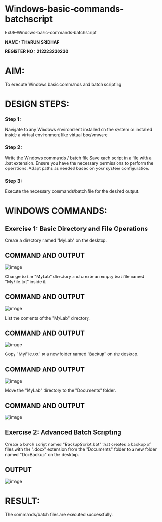 # Windows-basic-commands-batchscript
Ex08-Windows-basic-commands-batchscript

**NAME : THARUN SRIDHAR**

**REGISTER NO : 212223230230**

# AIM:
To execute Windows basic commands and batch scripting

# DESIGN STEPS:

### Step 1:

Navigate to any Windows environment installed on the system or installed inside a virtual environment like virtual box/vmware 

### Step 2:

Write the Windows commands / batch file
Save each script in a file with a .bat extension.
Ensure you have the necessary permissions to perform the operations.
Adapt paths as needed based on your system configuration.
### Step 3:

Execute the necessary commands/batch file for the desired output. 




# WINDOWS COMMANDS:
## Exercise 1: Basic Directory and File Operations
Create a directory named "MyLab" on the desktop.


## COMMAND AND OUTPUT

![image](https://github.com/user-attachments/assets/af39934e-f692-4431-87c0-06bc7abb2d65)

Change to the "MyLab" directory and create an empty text file named "MyFile.txt" inside it.


## COMMAND AND OUTPUT

![image](https://github.com/user-attachments/assets/5d5a50cb-663e-48fb-bdbf-bbaccdbeaaa6)

List the contents of the "MyLab" directory.


## COMMAND AND OUTPUT

![image](https://github.com/user-attachments/assets/49362331-3d1b-4dce-ba68-25101ce2139c)

Copy "MyFile.txt" to a new folder named "Backup" on the desktop.

## COMMAND AND OUTPUT

![image](https://github.com/user-attachments/assets/8183660a-2edd-4427-b1dd-c1ce07f579d5)

Move the "MyLab" directory to the "Documents" folder.


## COMMAND AND OUTPUT

![image](https://github.com/user-attachments/assets/17f05872-463d-4666-ac48-5ac2c5c54ed5)


## Exercise 2: Advanced Batch Scripting
Create a batch script named "BackupScript.bat" that creates a backup of files with the ".docx" extension from the "Documents" folder to a new folder named "DocBackup" on the desktop.

## OUTPUT

![image](https://github.com/user-attachments/assets/0216e73b-4b53-446b-bf01-52d26d203b9f)




# RESULT:
The commands/batch files are executed successfully.

